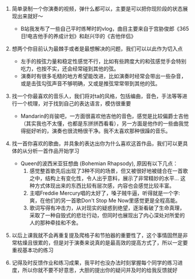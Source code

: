 1. 简单录制一个你演奏的视频，弹什么都可以，主要是可以把你现阶段的状态展现出来就好～
   - B站我发布了一些自己平时练琴时的vlog，曲目主要来自于宫胁俊郎《365日!电吉他手的养成计划》和赵兴华的《吉他伴侣》


2. 想两个你目前认为最棘手或者是最想解决的问题，我们可以以此作为切入点

   - 左手的按弦力量和稳定性感觉不行，比如有些跨度大的和弦感觉手会特别吃力，也按不实，还会经常碰到其他的弦。
   - 演奏时有很多毛糙的地方希望能改进，比如演奏时经常会带出一些杂音，或是击弦勾弦声音不够明确，又或是推弦常常带到其他的弦。


3. 找一个你最喜欢的音乐人，我们将对ta的风格，包括编曲，音色，手法等等进行一个梳理，对于找到自己的表达语言，模仿很重要
   - Mandarin的肖骏吧，一方面很喜欢他吉他的音色，感觉是比较偏爵士吉他（其实我也不太懂，也都是东拼拼西看看），另一方面是他作的一些曲我觉得挺好听的，演奏也很流畅很干净。我不太喜欢那种很躁的音乐。


4. 找一首你喜欢的歌曲，并具象的表达出你为什么喜欢这首作品，我们可以更具体的从分析一首作品开始学习

   - Queen的波西米亚狂想曲 (Bohemian Rhapsody), 原因有以下几点：
      1. 感觉整首歌先后出现了3种不同的场景，但又被很好地被缝合在一首歌之中，结构上有变化性，令人出乎意料，展示了非常精妙的水平…  这种方式体现出来的东西比较有层次感，内容也会感觉比较丰富。
      1. 主唱Freddie Mercury唱的太好了，嗓子贼牛逼，听得就是一个字: 爽，在他们的另一首歌Don't Stop Me Now里感觉更是全程高能。
      1. 歌词写得有冲击力，从对现实的疑惑到绝望，逐渐看破了生命真理，采取了一种自毁式的悲壮行动，但同时也展现出了内心深处对所爱的人的那种牵挂和不舍。

5. 以后上课我就不会再重复提及爬格子和节拍器的重要性了，这个事情固然是非常枯燥且很累的，但是对于演奏来说真的是最高效的提高方式了，所以一定要重视基本功的练习

6. 记得及时反馈作业和练习成果，我平时也没办法时刻掌握每个同学的练习进度，所以你就不要不好意思，大胆的提出你的疑问并及时的给我反馈就好
